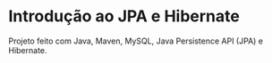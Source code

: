 # Introdução ao JPA e Hibernate

Projeto feito com Java, Maven, MySQL, Java Persistence API (JPA) e Hibernate.